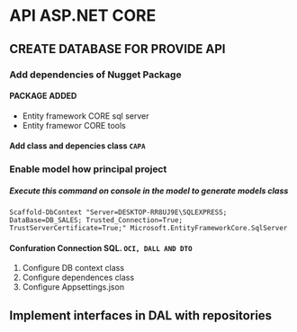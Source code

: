 # API ASP.NET CORE

## CREATE DATABASE FOR PROVIDE API

### Add dependencies of Nugget Package

#### PACKAGE ADDED

* Entity framework CORE sql server
* Entity framewor CORE tools


#### Add class and depencies class `CAPA`

### Enable model how principal project

##### Execute this command on console in the model to generate models class

```
Scaffold-DbContext "Server=DESKTOP-RR8UJ9E\SQLEXPRESS; DataBase=DB_SALES; Trusted_Connection=True; 
TrustServerCertificate=True;" Microsoft.EntityFrameworkCore.SqlServer
```

#### Confuration Connection SQL. `OCI, DALL AND DTO`

 1. Configure DB context class
 2. Configure dependences class
 3. Configure Appsettings.json 

 ## Implement interfaces in DAL with repositories






